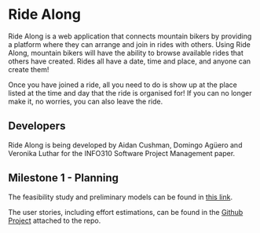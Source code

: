 # Ride Along
Ride Along is a web application that connects mountain bikers by providing a platform where they can arrange and join in rides with others. Using Ride Along, mountain bikers will have the ability to browse available rides that others have created. Rides all have a date, time and place, and anyone can create them! 

Once you have joined a ride, all you need to do is show up at the place listed at the time and day that the ride is organised for! If you can no longer make it, no worries, you can also leave the ride.

## Developers
Ride Along is being developed by Aidan Cushman, Domingo Agüero and Veronika Luthar for the INFO310 Software Project Management paper.

## Milestone 1 - Planning

The feasibility study and preliminary models can be found in [this link](https://docs.google.com/document/d/1-QdxCBwJ0iorZ1PVvCw4RvqZli7rmHMAegMRx8LLQH4/edit).

The user stories, including effort estimations, can be found in the [Github Project](https://github.com/users/veronika-luthar/projects/5) attached to the repo.
